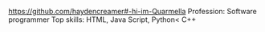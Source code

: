 https://github.com/haydencreamer#-hi-im-Quarmella
Profession: Software programmer
Top skills: HTML, Java Script, Python< C++
